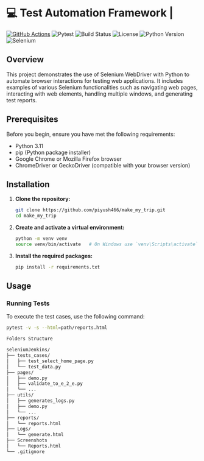 # 💻 Test Automation Framework |

[![GitHub Actions](https://img.shields.io/badge/GitHub%20Actions-2088FF?style=for-the-badge&logo=github-actions&logoColor=white)](https://github.com/features/actions) 
![Pytest](https://img.shields.io/badge/Pytest-2088FF?style=for-the-badge&logo=PyTest&logoColor=white)
![Build Status](https://img.shields.io/badge/build-passing-brightgreen)
![License](https://img.shields.io/badge/license-MIT-blue)
![Python Version](https://img.shields.io/badge/python-3.11%2B-blue)
![Selenium](https://img.shields.io/badge/Selenium-3.141.59-brightgreen)

## Overview

This project demonstrates the use of Selenium WebDriver with Python to automate browser interactions for testing web applications. It includes examples of various Selenium functionalities such as navigating web pages, interacting with web elements, handling multiple windows, and generating test reports.



## Prerequisites

Before you begin, ensure you have met the following requirements:
- Python 3.11
- pip (Python package installer)
- Google Chrome or Mozilla Firefox browser
- ChromeDriver or GeckoDriver (compatible with your browser version)

## Installation

1. **Clone the repository:**

    ```bash
    git clone https://github.com/piyush466/make_my_trip.git
    cd make_my_trip
    ```

2. **Create and activate a virtual environment:**

    ```bash
    python -m venv venv
    source venv/bin/activate   # On Windows use `venv\Scripts\activate`
    ```

3. **Install the required packages:**

    ```bash
    pip install -r requirements.txt
    ```

## Usage

### Running Tests

To execute the test cases, use the following command:

```bash
pytest -v -s --html=path/reports.html

Folders Structure

seleniumJenkins/
├── tests_cases/
│   ├── test_select_home_page.py
│   └── test_data.py
├── pages/
│   ├── demo.py
│   ├── validate_to_e_2_e.py
│   └── ...
├── utils/
│   ├── generates_logs.py
│   ├── demo.py
│   └── ...
├── reports/
│   └── reports.html
├── Logs/
│   └── generate.html
├── Screenshots    
│   └── Reports.html
└── .gitignore






